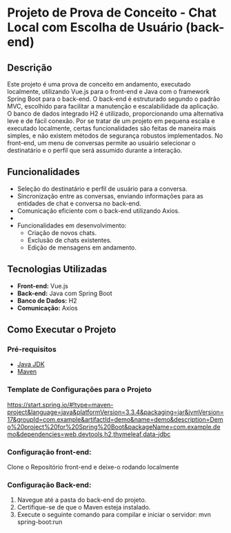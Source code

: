# Projeto de Prova de Conceito - Chat Local com Escolha de Usuário (back-end)

## Descrição

Este projeto é uma prova de conceito em andamento, executado localmente, utilizando Vue.js para o front-end e Java com o framework Spring Boot para o back-end. O back-end é estruturado segundo o padrão MVC, escolhido para facilitar a manutenção e escalabilidade da aplicação. O banco de dados integrado H2 é utilizado, proporcionando uma alternativa leve e de fácil conexão. Por se tratar de um projeto em pequena escala e executado localmente, certas funcionalidades são feitas de maneira mais simples, e não existem métodos de segurança robustos implementados. No front-end, um menu de conversas permite ao usuário selecionar o destinatário e o perfil que será assumido durante a interação. 

## Funcionalidades

- Seleção do destinatário e perfil de usuário para a conversa.
- Sincronização entre as conversas, enviando informações para as entidades de chat e conversa no back-end.
- Comunicação eficiente com o back-end utilizando Axios.
- 
- Funcionalidades em desenvolvimento:
  - Criação de novos chats.
  - Exclusão de chats existentes.
  - Edição de mensagens em andamento.

## Tecnologias Utilizadas

- **Front-end:** Vue.js
- **Back-end:** Java com Spring Boot
- **Banco de Dados:** H2
- **Comunicação:** Axios

## Como Executar o Projeto

### Pré-requisitos

- [Java JDK](https://www.oracle.com/java/technologies/javase-jdk11-downloads.html)
- [Maven](https://maven.apache.org/)

### Template de Configurações para o Projeto

https://start.spring.io/#!type=maven-project&language=java&platformVersion=3.3.4&packaging=jar&jvmVersion=17&groupId=com.example&artifactId=demo&name=demo&description=Demo%20project%20for%20Spring%20Boot&packageName=com.example.demo&dependencies=web,devtools,h2,thymeleaf,data-jdbc

### Configuração front-end:
Clone o Repositório front-end e deixe-o rodando localmente

### Configuração Back-end:

1. Navegue até a pasta do back-end do projeto.
2. Certifique-se de que o Maven esteja instalado.
3. Execute o seguinte comando para compilar e iniciar o servidor:
    mvn spring-boot:run
